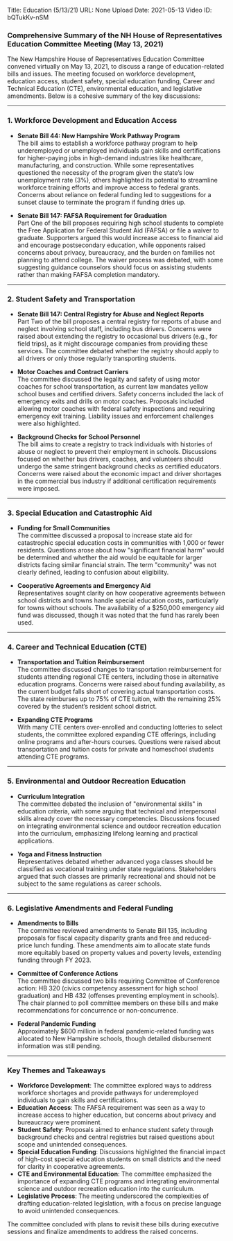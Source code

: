 Title: Education (5/13/21)
URL: None
Upload Date: 2021-05-13
Video ID: bQTukKv-nSM

### Comprehensive Summary of the NH House of Representatives Education Committee Meeting (May 13, 2021)

The New Hampshire House of Representatives Education Committee convened virtually on May 13, 2021, to discuss a range of education-related bills and issues. The meeting focused on workforce development, education access, student safety, special education funding, Career and Technical Education (CTE), environmental education, and legislative amendments. Below is a cohesive summary of the key discussions:

---

### **1. Workforce Development and Education Access**
- **Senate Bill 44: New Hampshire Work Pathway Program**  
  The bill aims to establish a workforce pathway program to help underemployed or unemployed individuals gain skills and certifications for higher-paying jobs in high-demand industries like healthcare, manufacturing, and construction. While some representatives questioned the necessity of the program given the state’s low unemployment rate (3%), others highlighted its potential to streamline workforce training efforts and improve access to federal grants. Concerns about reliance on federal funding led to suggestions for a sunset clause to terminate the program if funding dries up.

- **Senate Bill 147: FAFSA Requirement for Graduation**  
  Part One of the bill proposes requiring high school students to complete the Free Application for Federal Student Aid (FAFSA) or file a waiver to graduate. Supporters argued this would increase access to financial aid and encourage postsecondary education, while opponents raised concerns about privacy, bureaucracy, and the burden on families not planning to attend college. The waiver process was debated, with some suggesting guidance counselors should focus on assisting students rather than making FAFSA completion mandatory.

---

### **2. Student Safety and Transportation**
- **Senate Bill 147: Central Registry for Abuse and Neglect Reports**  
  Part Two of the bill proposes a central registry for reports of abuse and neglect involving school staff, including bus drivers. Concerns were raised about extending the registry to occasional bus drivers (e.g., for field trips), as it might discourage companies from providing these services. The committee debated whether the registry should apply to all drivers or only those regularly transporting students.

- **Motor Coaches and Contract Carriers**  
  The committee discussed the legality and safety of using motor coaches for school transportation, as current law mandates yellow school buses and certified drivers. Safety concerns included the lack of emergency exits and drills on motor coaches. Proposals included allowing motor coaches with federal safety inspections and requiring emergency exit training. Liability issues and enforcement challenges were also highlighted.

- **Background Checks for School Personnel**  
  The bill aims to create a registry to track individuals with histories of abuse or neglect to prevent their employment in schools. Discussions focused on whether bus drivers, coaches, and volunteers should undergo the same stringent background checks as certified educators. Concerns were raised about the economic impact and driver shortages in the commercial bus industry if additional certification requirements were imposed.

---

### **3. Special Education and Catastrophic Aid**
- **Funding for Small Communities**  
  The committee discussed a proposal to increase state aid for catastrophic special education costs in communities with 1,000 or fewer residents. Questions arose about how "significant financial harm" would be determined and whether the aid would be equitable for larger districts facing similar financial strain. The term "community" was not clearly defined, leading to confusion about eligibility.

- **Cooperative Agreements and Emergency Aid**  
  Representatives sought clarity on how cooperative agreements between school districts and towns handle special education costs, particularly for towns without schools. The availability of a $250,000 emergency aid fund was discussed, though it was noted that the fund has rarely been used.

---

### **4. Career and Technical Education (CTE)**
- **Transportation and Tuition Reimbursement**  
  The committee discussed changes to transportation reimbursement for students attending regional CTE centers, including those in alternative education programs. Concerns were raised about funding availability, as the current budget falls short of covering actual transportation costs. The state reimburses up to 75% of CTE tuition, with the remaining 25% covered by the student’s resident school district.

- **Expanding CTE Programs**  
  With many CTE centers over-enrolled and conducting lotteries to select students, the committee explored expanding CTE offerings, including online programs and after-hours courses. Questions were raised about transportation and tuition costs for private and homeschool students attending CTE programs.

---

### **5. Environmental and Outdoor Recreation Education**
- **Curriculum Integration**  
  The committee debated the inclusion of "environmental skills" in education criteria, with some arguing that technical and interpersonal skills already cover the necessary competencies. Discussions focused on integrating environmental science and outdoor recreation education into the curriculum, emphasizing lifelong learning and practical applications.

- **Yoga and Fitness Instruction**  
  Representatives debated whether advanced yoga classes should be classified as vocational training under state regulations. Stakeholders argued that such classes are primarily recreational and should not be subject to the same regulations as career schools.

---

### **6. Legislative Amendments and Federal Funding**
- **Amendments to Bills**  
  The committee reviewed amendments to Senate Bill 135, including proposals for fiscal capacity disparity grants and free and reduced-price lunch funding. These amendments aim to allocate state funds more equitably based on property values and poverty levels, extending funding through FY 2023.

- **Committee of Conference Actions**  
  The committee discussed two bills requiring Committee of Conference action: HB 320 (civics competency assessment for high school graduation) and HB 432 (offenses preventing employment in schools). The chair planned to poll committee members on these bills and make recommendations for concurrence or non-concurrence.

- **Federal Pandemic Funding**  
  Approximately $600 million in federal pandemic-related funding was allocated to New Hampshire schools, though detailed disbursement information was still pending.

---

### **Key Themes and Takeaways**
- **Workforce Development**: The committee explored ways to address workforce shortages and provide pathways for underemployed individuals to gain skills and certifications.
- **Education Access**: The FAFSA requirement was seen as a way to increase access to higher education, but concerns about privacy and bureaucracy were prominent.
- **Student Safety**: Proposals aimed to enhance student safety through background checks and central registries but raised questions about scope and unintended consequences.
- **Special Education Funding**: Discussions highlighted the financial impact of high-cost special education students on small districts and the need for clarity in cooperative agreements.
- **CTE and Environmental Education**: The committee emphasized the importance of expanding CTE programs and integrating environmental science and outdoor recreation education into the curriculum.
- **Legislative Process**: The meeting underscored the complexities of drafting education-related legislation, with a focus on precise language to avoid unintended consequences.

The committee concluded with plans to revisit these bills during executive sessions and finalize amendments to address the raised concerns.